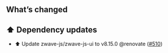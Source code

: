 ## What’s changed

## ⬆️ Dependency updates

- ⬆️ Update zwave-js/zwave-js-ui to v8.15.0 @renovate ([#510](https://github.com/hassio-addons/addon-zwave-js-ui/pull/510))

